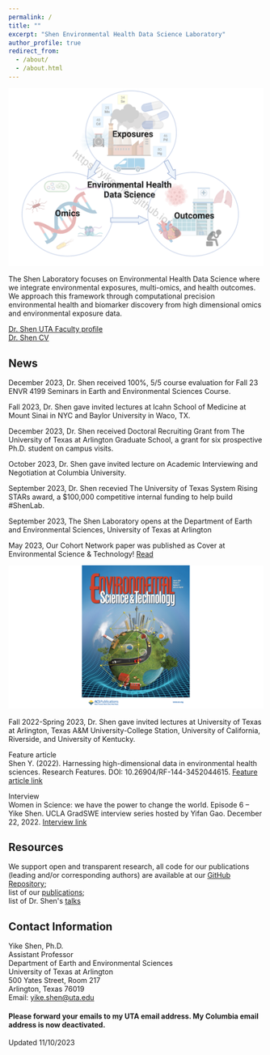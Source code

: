 ```yaml
---
permalink: /
title: ""
excerpt: "Shen Environmental Health Data Science Laboratory"
author_profile: true
redirect_from: 
  - /about/
  - /about.html
---
```



![](Theme_watermark.png)


The Shen Laboratory focuses on Environmental Health Data Science where we integrate environmental exposures, multi-omics, and health outcomes. We approach this framework through computational precision environmental health and biomarker discovery from high dimensional omics and environmental exposure data.

[Dr. Shen UTA Faculty profile](https://www.uta.edu/academics/faculty/profile?username=sheny4)\
[Dr. Shen CV](https://github.com/YikeShen/Shen-Yike_CV/blob/master/CV_Shen%2CYike_122023.pdf)

## News
December 2023, Dr. Shen received 100%, 5/5 course evaluation for Fall 23 ENVR 4199 Seminars in Earth and Environmental Sciences Course. 

Fall 2023, Dr. Shen gave invited lectures at Icahn School of Medicine at Mount Sinai in NYC and Baylor University in Waco, TX. 

December 2023, Dr. Shen received Doctoral Recruiting Grant from The University of Texas at Arlington Graduate School, a grant for six prospective Ph.D. student on campus visits. 

October 2023, Dr. Shen gave invited lecture on Academic Interviewing and Negotiation at Columbia University. 

September 2023, Dr. Shen recevied The University of Texas System Rising STARs award, a $100,000 competitive internal funding to help build #ShenLab. 

September 2023, The Shen Laboratory opens at the Department of Earth and Environmental Sciences, University of Texas at Arlington

May 2023, Our Cohort Network paper was published as Cover at Environmental Science & Technology! [Read](https://pubs.acs.org/doi/abs/10.1021/acs.est.2c08174)

![Cover](estcover.png)

Fall 2022-Spring 2023, Dr. Shen gave invited lectures at University of Texas at Arlington, Texas A&M University-College Station, University of California, Riverside, and University of Kentucky.  

Feature article\
Shen Y. (2022). Harnessing high-dimensional data in environmental health sciences. Research Features. DOI: 10.26904/RF-144-3452044615. [Feature article link](https://researchfeatures.com/wp-content/uploads/2022/11/Yike-Shen.pdf)

Interview\
Women in Science: we have the power to change the world. Episode 6 – Yike Shen. UCLA GradSWE interview series hosted by Yifan Gao. December 22, 2022. [Interview link](https://www.youtube.com/watch?v=W0Nmf7P1KAM&ab_channel=GradSWEUCLA)


## Resources
We support open and transparent research, all code for our publications (leading and/or corresponding authors) are available at our [GitHub Repository](https://github.com/YikeShen?tab=repositories); \
list of our [publications](https://scholar.google.com/citations?hl=en&user=hLvLhVcAAAAJ&view_op=list_works&sortby=pubdate);\
list of Dr. Shen's [talks](https://yikeshen.github.io//talks/)


## Contact Information
Yike Shen, Ph.D. \
Assistant Professor \
Department of Earth and Environmental Sciences \
University of Texas at Arlington \
500 Yates Street, Room 217 \
Arlington, Texas 76019\
Email: [yike.shen@uta.edu](yike.shen@uta.edu)

#### Please forward your emails to my UTA email address. My Columbia email address is now deactivated. 
Updated 11/10/2023

